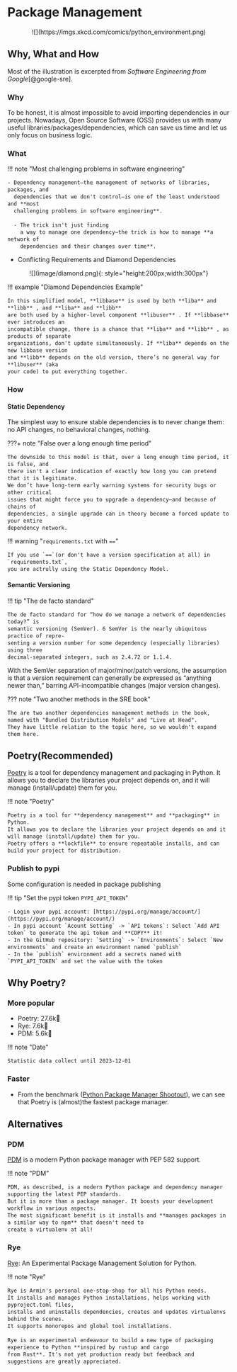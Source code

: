 # Package Management

<center>
![](https://imgs.xkcd.com/comics/python_environment.png)
</center>

## Why, What and How
Most of the illustration is excerpted from *Software Engineering from Google*[@google-sre].

### Why
To be honest, it is almost impossible to avoid importing dependencies in our projects.
Nowadays, Open Source Software (OSS) provides us with many useful libraries/packages/dependencies,
which can save us time and let us only focus on business logic.

### What

!!! note "Most challenging problems in software engineering"

    - Dependency management—the management of networks of libraries, packages, and
      dependencies that we don't control—is one of the least understood and **most
      challenging problems in software engineering**.

      - The trick isn't just finding
        a way to manage one dependency—the trick is how to manage **a network of
        dependencies and their changes over time**.


- Conflicting Requirements and Diamond Dependencies

<center>
![](image/diamond.png){: style="height:200px;width:300px"}
</center>

!!! example "Diamond Dependencies Example"

    In this simplified model, **libbase** is used by both **liba** and **libb** , and **liba** and **libb**
    are both used by a higher-level component **libuser** . If **libbase** ever introduces an
    incompatible change, there is a chance that **liba** and **libb** , as products of separate
    organizations, don't update simultaneously. If **liba** depends on the new libbase version
    and **libb** depends on the old version, there’s no general way for **libuser** (aka
    your code) to put everything together.

### How

#### Static Dependency

The simplest way to ensure stable dependencies is to never change them: no API
changes, no behavioral changes, nothing.

???+ note "False over a long enough time period"

    The downside to this model is that, over a long enough time period, it is false, and
    there isn't a clear indication of exactly how long you can pretend that it is legitimate.
    We don’t have long-term early warning systems for security bugs or other critical
    issues that might force you to upgrade a dependency—and because of chains of
    dependencies, a single upgrade can in theory become a forced update to your entire
    dependency network.


!!! warning "`requirements.txt` with `==`"

    If you use `==`(or don't have a version specification at all) in `requirements.txt`,
    you are actrully using the Static Dependency Model.

#### Semantic Versioning

!!! tip "The de facto standard"

    The de facto standard for “how do we manage a network of dependencies today?” is
    semantic versioning (SemVer). 6 SemVer is the nearly ubiquitous practice of repre‐
    senting a version number for some dependency (especially libraries) using three
    decimal-separated integers, such as 2.4.72 or 1.1.4.

With the SemVer separation of major/minor/patch versions, the assumption is that a
version requirement can generally be expressed as “anything newer than,” barring
API-incompatible changes (major version changes).


??? note "Two another methods in the SRE book"

    The are two another dependencies management methods in the book,
    named with "Bundled Distribution Models" and "Live at Head".
    They have little relation to the topic here, so we wouldn't expand them here.


## Poetry(Recommended)

[Poetry](https://python-poetry.org/) is a tool for dependency management and packaging in Python.
It allows you to declare the libraries your project depends on, and it will manage (install/update) them for you.

!!! note "Poetry"

    Poetry is a tool for **dependency management** and **packaging** in Python.
    It allows you to declare the libraries your project depends on and it will manage (install/update) them for you.
    Poetry offers a **lockfile** to ensure repeatable installs, and can build your project for distribution.

### Publish to pypi

Some configuration is needed in package publishing

!!! tip "Set the pypi token `PYPI_API_TOKEN`"

    - Login your pypi account: [https://pypi.org/manage/account/](https://pypi.org/manage/account/)
    - In pypi account `Acount Setting` -> `API tokens`: Select `Add API token` to generate the api token and **COPY** it!
    - In the GitHub repository: `Setting` -> `Environments`: Select `New environments` and create an environment named `publish`
    - In the `publish` environment add a secrets named with `PYPI_API_TOKEN` and set the value with the token


## Why Poetry?

### More popular

- Poetry: 27.6k🌟
- Rye: 7.6k🌟
- PDM: 5.6k🌟

!!! note "Date"

    Statistic data collect until 2023-12-01

### Faster

- From the benchmark
  ([Python Package Manager Shootout](https://lincolnloop.github.io/python-package-manager-shootout/)),
  we can see that Poetry is (almost)the fastest package manager.


## Alternatives

### PDM
[PDM](https://pdm.fming.dev/) is a modern Python package manager with PEP 582 support.

!!! note "PDM"

    PDM, as described, is a modern Python package and dependency manager supporting the latest PEP standards.
    But it is more than a package manager. It boosts your development workflow in various aspects.
    The most significant benefit is it installs and **manages packages in a similar way to npm** that doesn't need to
    create a virtualenv at all!

### Rye
[Rye](https://rye-up.com/): An Experimental Package Management Solution for Python.

!!! note "Rye"

    Rye is Armin's personal one-stop-shop for all his Python needs.
    It installs and manages Python installations, helps working with pyproject.toml files,
    installs and uninstalls dependencies, creates and updates virtualenvs behind the scenes.
    It supports monorepos and global tool installations.

    Rye is an experimental endeavour to build a new type of packaging experience to Python **inspired by rustup and cargo
    from Rust**. It's not yet production ready but feedback and suggestions are greatly appreciated.
